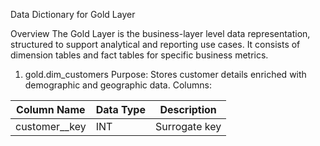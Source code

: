 Data Dictionary for Gold Layer

Overview
The Gold Layer is the business-layer level data representation, structured to support analytical and reporting use cases. It consists of dimension tables and fact tables for specific business metrics. 

1. gold.dim_customers
   Purpose: Stores customer details enriched with demographic and geographic data.
   Columns:
   
| Column Name | Data Type | Description|
|-------------|-----------|------------|
| customer__key | INT      | Surrogate key|



   
